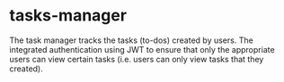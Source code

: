 # tasks-manager

The task manager tracks the tasks (to-dos) created by users. The integrated authentication using JWT to ensure that only the appropriate users can view certain tasks (i.e. users can only view tasks that they created).

